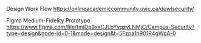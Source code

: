 Design Work Flow
https://onlineacademiccommunity.uvic.ca/duwlsecurity/

Figma Medium-Fidelity Prototype
https://www.figma.com/file/tmiDp9xxCJLbYvqzyLNMjC/Campus-Security?type=design&node-id=0-1&mode=design&t=5Fzpa1h901R4gWpA-0
